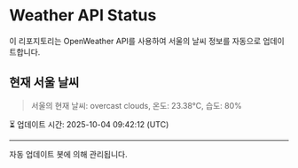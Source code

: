 
# Weather API Status

이 리포지토리는 OpenWeather API를 사용하여 서울의 날씨 정보를 자동으로 업데이트합니다.

## 현재 서울 날씨
> 서울의 현재 날씨: overcast clouds, 온도: 23.38°C, 습도: 80%

⏳ 업데이트 시간: 2025-10-04 09:42:12 (UTC)

---
자동 업데이트 봇에 의해 관리됩니다.
